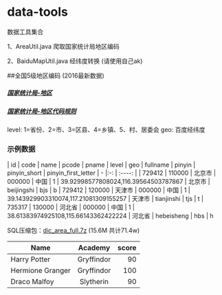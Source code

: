 # data-tools
数据工具集合

1、AreaUtil.java 爬取国家统计局地区编码

2、BaiduMapUtil.java  经纬度转换 (请使用自己ak)

##全国5级地区编码 (2016最新数据) 
##### <a href="http://www.stats.gov.cn/tjsj/tjbz/tjyqhdmhcxhfdm/" target="_blank">国家统计局-地区</a>
##### <a href="http://www.stats.gov.cn/tjsj/tjbz/200911/t20091125_8667.html" target="_blank">国家统计局-地区代码规则</a>


level: 1=省份、2=市、3=区县、4=乡镇、5、村、居委会
geo: 百度经纬度
### 示例数据
| id | code | name | pcode | pname | level | geo | fullname | pinyin | pinyin_short | pinyin_first_letter
| -  |:-:   | :----: |
| 729412    |  110000	| 北京市	 | 000000	| 中国	| 1	|  39.92998577808024,116.39564503787867	|  北京市	|  beijingshi	|  bjs	|  b
| 729412	|  120000	|  天津市	|  000000	|  中国	|  1	|  39.143929903310074,117.21081309155257	|  天津市	|  tianjinshi	|  tjs	|  t
| 735317	|  130000	|  河北省	|  000000	|  中国	|  1	|  38.61383974925108,115.66143362422224	|  河北省	|  hebeisheng	|  hbs	|  h

SQL压缩包：<a href="https://share.weiyun.com/843cf3058b5a996b8405e2e1f60c9a1d" target="_blank">dic_area_full.7z</a> (15.6M 共计71.4w)

| Name | Academy | score | 
| - | :-: | -: | 
| Harry Potter | Gryffindor| 90 | 
| Hermione Granger | Gryffindor | 100 | 
| Draco Malfoy | Slytherin | 90 |